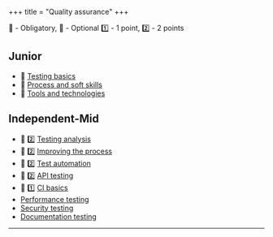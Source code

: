 +++
title = "Quality assurance"
+++

📗 - Obligatory, 📙 - Optional
1️⃣ - 1 point, 2️⃣ - 2 points

## Junior
- 📗 [Testing basics](/qa/skills/testing_basics/)
- 📗 [Process and soft skills](/qa/skills/process_and_soft_skills/)
- 📗 [Tools and technologies](/qa/skills/tools_and_technologies/)

## Independent-Mid
- 📗 2️⃣ [Testing analysis](/qa/skills/testing_analysis/)
- 📙 2️⃣ [Improving the process](/qa/skills/improving_the_process/)
- 📙 2️⃣ [Test automation](/qa/skills/test_automation/)
- 📙 2️⃣ [API testing](/qa/skills/api_testing/)
- 📙 1️⃣ [CI basics](/qa/skills/ci_basics/)
- [Performance testing](/qa/skills/performance_testing/)
- [Security testing](/qa/skills/security_testing/)
- [Documentation testing](/qa/skills/documentation_testing/)

---
